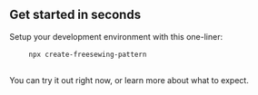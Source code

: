 ---
---

## Get started in seconds

Setup your development environment with this one-liner:

<div className="gatsby-highlight">
  <pre className="language-bash">
    <code className="language-sh">npx create-freesewing-pattern</code>
  </pre>
</div>

You can try it out right now, or learn more about what to expect.

